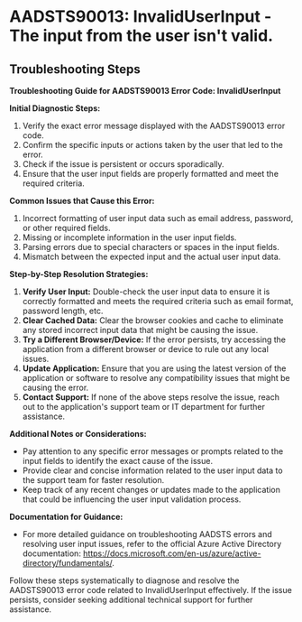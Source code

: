 
# AADSTS90013: InvalidUserInput - The input from the user isn't valid.


## Troubleshooting Steps
**Troubleshooting Guide for AADSTS90013 Error Code: InvalidUserInput**

**Initial Diagnostic Steps:**
1. Verify the exact error message displayed with the AADSTS90013 error code.
2. Confirm the specific inputs or actions taken by the user that led to the error.
3. Check if the issue is persistent or occurs sporadically.
4. Ensure that the user input fields are properly formatted and meet the required criteria.

**Common Issues that Cause this Error:**
1. Incorrect formatting of user input data such as email address, password, or other required fields.
2. Missing or incomplete information in the user input fields.
3. Parsing errors due to special characters or spaces in the input fields.
4. Mismatch between the expected input and the actual user input data.

**Step-by-Step Resolution Strategies:**
1. **Verify User Input:** Double-check the user input data to ensure it is correctly formatted and meets the required criteria such as email format, password length, etc.
2. **Clear Cached Data:** Clear the browser cookies and cache to eliminate any stored incorrect input data that might be causing the issue.
3. **Try a Different Browser/Device:** If the error persists, try accessing the application from a different browser or device to rule out any local issues.
4. **Update Application:** Ensure that you are using the latest version of the application or software to resolve any compatibility issues that might be causing the error.
5. **Contact Support:** If none of the above steps resolve the issue, reach out to the application's support team or IT department for further assistance.

**Additional Notes or Considerations:**
- Pay attention to any specific error messages or prompts related to the input fields to identify the exact cause of the issue.
- Provide clear and concise information related to the user input data to the support team for faster resolution.
- Keep track of any recent changes or updates made to the application that could be influencing the user input validation process.

**Documentation for Guidance:**
- For more detailed guidance on troubleshooting AADSTS errors and resolving user input issues, refer to the official Azure Active Directory documentation: https://docs.microsoft.com/en-us/azure/active-directory/fundamentals/.

Follow these steps systematically to diagnose and resolve the AADSTS90013 error code related to InvalidUserInput effectively. If the issue persists, consider seeking additional technical support for further assistance.